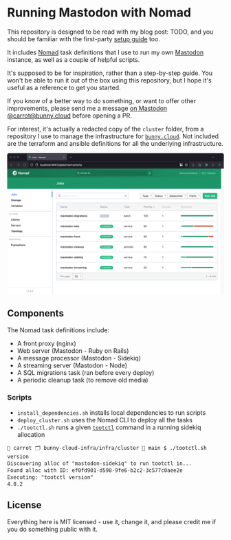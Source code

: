 # Running Mastodon with Nomad

This repository is designed to be read with my blog post: TODO, and you should be familiar with the first-party [setup guide](https://docs.joinmastodon.org/admin/prerequisites/) too.

It includes [Nomad](https://www.nomadproject.io/) task definitions that I use to run my own [Mastodon](https://joinmastodon.org/) instance, as well as a couple of helpful scripts.

It's supposed to be for inspiration, rather than a step-by-step guide. You won't be able to run it out of the box using this repository, but I hope it's useful as a reference to get you started.

If you know of a better way to do something, or want to offer other improvements, please send me a message [on Mastodon @carrot@bunny.cloud](https://bunny.cloud/@carrot) before opening a PR.

For interest, it's actually a redacted copy of the `cluster` folder, from a repository I use to manage the infrastructure for [`bunny.cloud`](https://bunny.cloud). Not included are the terraform and ansible definitions for all the underlying infrastructure.

![Screenshot of Nomad running Mastodon](nomad_screenshot.png)

## Components

The Nomad task definitions include:
* A front proxy (nginx)
* Web server (Mastodon - Ruby on Rails)
* A message processor (Mastodon - Sidekiq)
* A streaming server (Mastodon - Node)
* A SQL migrations task (ran before every deploy)
* A periodic cleanup task (to remove old media)

### Scripts

* `install_dependencies.sh` installs local dependencies to run scripts
* `deploy_cluster.sh` uses the Nomad CLI to deploy all the tasks
* `./tootctl.sh` runs a given [`tootctl`](https://docs.joinmastodon.org/admin/tootctl/) command in a running sidekiq allocation
```
🥕 carrot 🗂 bunny-cloud-infra/infra/cluster 🐙 main $ ./tootctl.sh version
Discovering alloc of "mastodon-sidekiq" to run tootctl in...
Found alloc with ID: ef0fd901-d598-9fe6-b2c2-3c577c0aee2e
Executing: "tootctl version"
4.0.2
```

## License

Everything here is MIT licensed - use it, change it, and please credit me if you do something public with it.